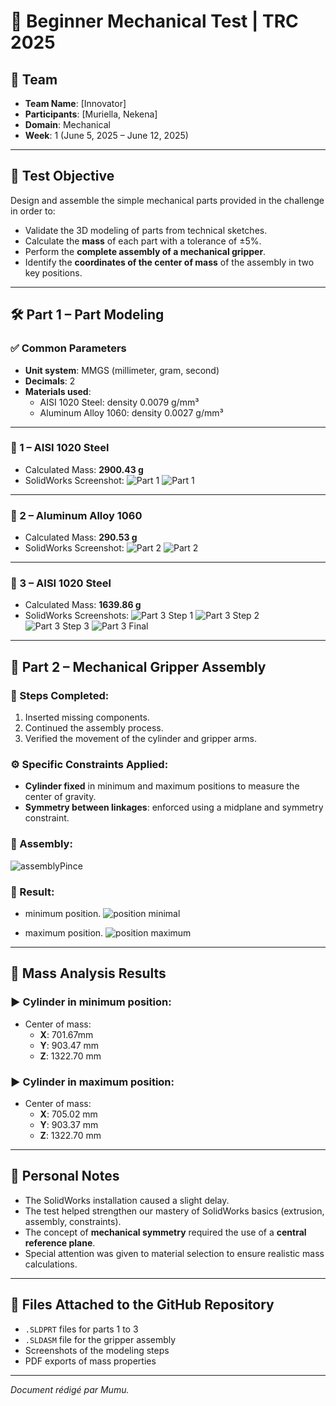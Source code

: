 # 📄 Beginner Mechanical Test | TRC 2025

## 👤 Team
- **Team Name**: [Innovator]
- **Participants**: [Muriella, Nekena]
- **Domain**: Mechanical
- **Week**: 1 (June 5, 2025 – June 12, 2025)

---

## 🎯 Test Objective
Design and assemble the simple mechanical parts provided in the challenge in order to:
- Validate the 3D modeling of parts from technical sketches.
- Calculate the **mass** of each part with a tolerance of ±5%.
- Perform the **complete assembly of a mechanical gripper**.
- Identify the **coordinates of the center of mass** of the assembly in two key positions.

---

## 🛠️ Part 1 – Part Modeling

### ✅ Common Parameters
- **Unit system**: MMGS (millimeter, gram, second)
- **Decimals**: 2
- **Materials used**:
  - AISI 1020 Steel: density 0.0079 g/mm³
  - Aluminum Alloy 1060: density 0.0027 g/mm³

---

### 🔹 1 – AISI 1020 Steel
- Calculated Mass: **2900.43 g**
- SolidWorks Screenshot:
  ![Part 1](../screenshots/piece1.png)
  ![Part 1](../screenshots/piece1final.png)

---

### 🔹 2 – Aluminum Alloy 1060
- Calculated Mass: **290.53 g**
- SolidWorks Screenshot:
  ![Part 2](../screenshots/piece2.png)
  ![Part 2](../screenshots/piece2final.png)

---

### 🔹 3 – AISI 1020 Steel
- Calculated Mass: **1639.86 g**
- SolidWorks Screenshots:
  ![Part 3 Step 1](../screenshots/piece3Step1.png)
  ![Part 3 Step 2](../screenshots/piece3step2.png)
  ![Part 3 Step 3](../screenshots/piece3Step3.png)
  ![Part 3 Final](../screenshots/piece3Final.png)

---

<!-- ### 🔹 4 – Aluminum Alloy 1060
- Calculated Mass: **[XX.XX g]**
- Expected Mass: **[XX.XX ± 5%]**
- SolidWorks Screenshot:
  ![Part 4](./images/piece4.png)

--- -->

## 🧩 Part 2 – Mechanical Gripper Assembly

### 🧱 Steps Completed:
1. Inserted missing components.
2. Continued the assembly process.
3. Verified the movement of the cylinder and gripper arms.

### ⚙️ Specific Constraints Applied:
- **Cylinder fixed** in minimum and maximum positions to measure the center of gravity.
- **Symmetry between linkages**: enforced using a midplane and symmetry constraint.

### 🔄 Assembly:

 ![assemblyPince](../screenshots/assemblage1.png)


### 🔄 Result:
- minimum position.
 ![position minimal](../screenshots/pincePositionMaximal.png)

- maximum position.
 ![position maximum](../screenshots/pincePositionMinimal.png)
---

## 📍 Mass Analysis Results
### ▶️ Cylinder in **minimum position**:
- Center of mass:
  - **X**: 701.67mm
  - **Y**: 903.47 mm
  - **Z**: 1322.70 mm
### ▶️ Cylinder in **maximum position**:
- Center of mass:
  - **X**: 705.02 mm
  - **Y**: 903.37 mm
  - **Z**: 1322.70 mm
   
---

## 📝 Personal Notes
- The SolidWorks installation caused a slight delay.
- The test helped strengthen our mastery of SolidWorks basics (extrusion, assembly, constraints).
- The concept of **mechanical symmetry** required the use of a **central reference plane**.
- Special attention was given to material selection to ensure realistic mass calculations.

---

## 📂 Files Attached to the GitHub Repository
- `.SLDPRT` files for parts 1 to 3
- `.SLDASM` file for the gripper assembly
- Screenshots of the modeling steps
- PDF exports of mass properties

---
*Document rédigé par Mumu.*